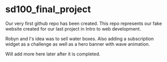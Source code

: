 # sd100_final_project

Our very first github repo has been created.
This repo represents our fake website created for our last project in Intro to web development.

Robyn and I's idea was to sell water boxes. 
Also adding a subscription widget as a challenge as well as a hero banner with wave animation.

Will add more here later after it is completed.

